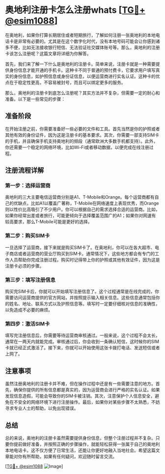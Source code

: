 # 奥地利注册卡怎么注册whats [[TG💪+ @esim1088](https://t.me/s/esim1088)]

在奥地利，如果你打算长期居住或者短期旅行，了解如何注册一张奥地利的本地电话卡是非常有必要的。尤其是在这个数字化时代，没有本地号码可能会让你感到诸多不便，比如无法接收银行短信、无法验证社交媒体账号等。那么，奥地利的注册卡该怎么注册呢？这篇文章将详细为你解答。

首先，我们来了解一下什么是奥地利的注册卡。简单来说，注册卡就是一种需要提供身份信息才能开通的手机卡。这种卡不同于普通的预付费卡，它要求用户填写真实的身份信息，如护照信息或身份证信息，以便运营商进行实名认证。这种卡的优点在于稳定性更高，不容易被封号，而且可以绑定更多的服务。

那么，奥地利的注册卡到底怎么注册呢？其实方法并不复杂，但需要一定的耐心和准备。以下是一些常见的步骤：

## 准备阶段

在开始注册之前，你需要准备好一些必要的文件和工具。首先当然是你的护照或者其他有效的身份证件，因为这是注册卡的基本要求。其次，你需要一部支持SIM卡的手机，并且确保手机支持奥地利的频段（通常欧洲大多数手机都支持）。此外，你还需要一个稳定的网络环境，比如Wi-Fi或者移动数据，以便完成在线注册过程。

## 注册流程详解

### 第一步：选择运营商

奥地利的三大主要电信运营商分别是A1、T-Mobile和Orange。每个运营商都有自己的优缺点，比如A1以覆盖广著称，T-Mobile在网络速度上表现优秀，而Orange则以性价比高吸引了不少用户。你可以根据自己的需求选择合适的运营商。比如，如果你经常出差或者旅行，可能更倾向于选择覆盖范围广的A1；如果你对网速有较高要求，那么T-Mobile可能是更好的选择。

### 第二步：购买SIM卡

一旦选择了运营商，接下来就是购买SIM卡了。在奥地利，你可以在各大超市、电子商店或者运营商的营业厅购买到SIM卡。通常情况下，这些地方都会有专门的工作人员帮助你完成注册过程。购买时记得带上你的护照或其他有效证件，因为这是注册卡必须的步骤。

### 第三步：填写注册信息

购买完SIM卡后，你就可以开始填写注册信息了。这个过程通常是在线完成的，你需要访问运营商提供的官方网站，并按照提示输入相关信息。这些信息通常包括你的姓名、地址、联系方式以及护照信息等。填写时一定要仔细核对信息的准确性，以免造成不必要的麻烦。

### 第四步：激活SIM卡

填写完注册信息后，你需要等待运营商审核通过。一般来说，这个过程不会太长，通常在一两天内就能完成。审核通过后，你会收到一条确认短信，这时候你的SIM卡就已经正式激活了。接下来，你就可以开始使用这张卡拨打电话、发送短信或者上网了。

## 注意事项

虽然注册奥地利的注册卡并不难，但在操作过程中还是有一些需要注意的地方。首先，确保你提供的所有信息都是真实的，因为运营商会进行严格的实名认证。如果发现信息造假，可能会导致你的SIM卡被注销。其次，注意保护个人信息安全，避免在不安全的网络环境下进行注册操作。最后，如果你对某些步骤不太熟悉，不妨寻求专业人士的帮助，以免出现错误。

## 总结

总的来说，奥地利的注册卡虽然需要提供身份信息，但整个注册过程并不复杂。只要你提前做好准备，并按照正确的步骤操作，就能轻松获得一张属于自己的奥地利本地电话卡。这不仅方便了日常生活，还能让你更好地融入当地社会。希望这篇文章能对你有所帮助，如果有任何疑问，欢迎随时留言交流。

[[TG💪+ @esim1088](https://t.me/s/esim1088) ![Image](https://i.postimg.cc/4NQfJmqS/Snipaste-2025-05-13-00-14-12.png)]